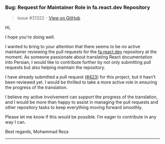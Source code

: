 ### Bug: Request for Maintainer Role in fa.react.dev Repository

> Issue #31322 - [View on GitHub](https://github.com/facebook/react/issues/31322)

Hi,

I hope you're doing well.

I wanted to bring to your attention that there seems to be no active maintainer reviewing the pull requests for the [fa.react.dev](https://github.com/reactjs/fa.react.dev) repository at the moment. As someone passionate about translating React documentation into Persian, I would like to contribute further by not only submitting pull requests but also helping maintain the repository.

I have already submitted a pull request ([#423](https://github.com/reactjs/fa.react.dev/pull/423)) for this project, but it hasn’t been reviewed yet. I would be thrilled to take a more active role in ensuring the progress of the translation.

I believe my active involvement can support the progress of the translation, and I would be more than happy to assist in managing the pull requests and other repository tasks to keep everything moving forward smoothly.

Please let me know if this would be possible. I’m eager to contribute in any way I can.

Best regards,
Mohammad Reza

---

